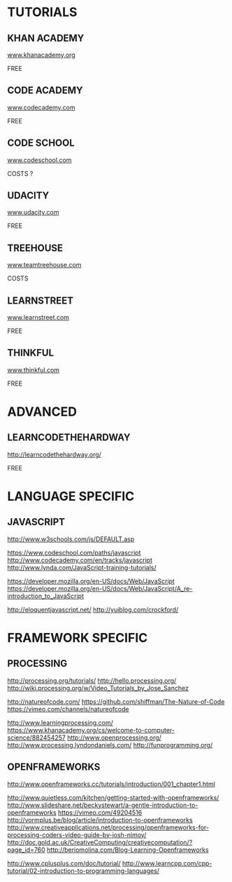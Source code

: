 TUTORIALS
=========

## KHAN ACADEMY

www.khanacademy.org

FREE

## CODE ACADEMY

www.codecademy.com

FREE

## CODE SCHOOL

www.codeschool.com

COSTS ?

## UDACITY

www.udacity.com

FREE


## TREEHOUSE

www.teamtreehouse.com

COSTS

## LEARNSTREET

www.learnstreet.com

FREE


## THINKFUL

www.thinkful.com

FREE


ADVANCED
========

## LEARNCODETHEHARDWAY

http://learncodethehardway.org/

FREE


LANGUAGE SPECIFIC
=================

## JAVASCRIPT

http://www.w3schools.com/js/DEFAULT.asp

https://www.codeschool.com/paths/javascript
http://www.codecademy.com/en/tracks/javascript
http://www.lynda.com/JavaScript-training-tutorials/

https://developer.mozilla.org/en-US/docs/Web/JavaScript
https://developer.mozilla.org/en-US/docs/Web/JavaScript/A_re-introduction_to_JavaScript

http://eloquentjavascript.net/
http://yuiblog.com/crockford/


FRAMEWORK SPECIFIC
==================

## PROCESSING

http://processing.org/tutorials/
http://hello.processing.org/
http://wiki.processing.org/w/Video_Tutorials_by_Jose_Sanchez

http://natureofcode.com/
https://github.com/shiffman/The-Nature-of-Code
https://vimeo.com/channels/natureofcode

http://www.learningprocessing.com/
https://www.khanacademy.org/cs/welcome-to-computer-science/882454257
http://www.openprocessing.org/
http://www.processing.lyndondaniels.com/
http://funprogramming.org/


## OPENFRAMEWORKS

http://www.openframeworks.cc/tutorials/introduction/001_chapter1.html

http://www.quietless.com/kitchen/getting-started-with-openframeworks/
http://www.slideshare.net/beckystewart/a-gentle-introduction-to-openframeworks
https://vimeo.com/49204516
http://vormplus.be/blog/article/introduction-to-openframeworks
http://www.creativeapplications.net/processing/openframeworks-for-processing-coders-video-guide-by-josh-nimoy/
http://doc.gold.ac.uk/CreativeComputing/creativecomputation/?page_id=760
http://beriomolina.com/Blog-Learning-Openframeworks

http://www.cplusplus.com/doc/tutorial/
http://www.learncpp.com/cpp-tutorial/02-introduction-to-programming-languages/